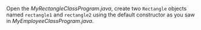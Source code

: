 Open the _MyRectangleClassProgram.java_, create two `Rectangle` objects named `rectangle1` and `rectangle2` using the default constructor as you saw in _MyEmployeeClassProgram.java_.
